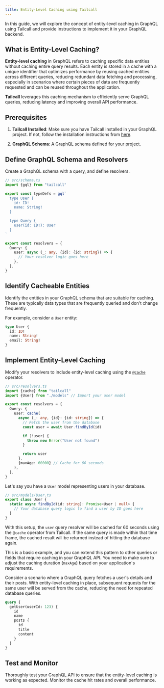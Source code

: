 ```yaml
---
title: Entity-Level Caching using Tailcall
---
```


In this guide, we will explore the concept of entity-level caching in GraphQL using Tailcall and provide instructions to implement it in your GraphQL backend.

## What is Entity-Level Caching?

**Entity-level caching** in GraphQL refers to caching specific data entities without caching entire query results. Each entity is stored in a cache with a unique identifier that optimizes performance by reusing cached entities across different queries, reducing redundant data fetching and processing, especially in scenarios where certain pieces of data are frequently requested and can be reused throughout the application.

**Tailcall** leverages this caching mechanism to efficiently serve GraphQL queries, reducing latency and improving overall API performance.

## Prerequisites

1. **Tailcall Installed**: Make sure you have Tailcall installed in your GraphQL project. If not, follow the installation instructions from [here](https://tailcall.run/docs/getting_started/).

2. **GraphQL Schema**: A GraphQL schema defined for your project.

## Define GraphQL Schema and Resolvers

Create a GraphQL schema with a query, and define resolvers.

```typescript
// src/schema.ts
import {gql} from "tailcall"

export const typeDefs = gql`
  type User {
    id: ID!
    name: String!
  }

  type Query {
    user(id: ID!): User
  }
`

export const resolvers = {
  Query: {
    user: async (_: any, {id}: {id: string}) => {
      // Your resolver logic goes here
    },
  },
}
```

## Identify Cacheable Entities

Identify the entities in your GraphQL schema that are suitable for caching. These are typically data types that are frequently queried and don't change frequently.

For example, consider a `User` entity:

```graphql
type User {
  id: ID!
  name: String!
  email: String!
}
```

## Implement Entity-Level Caching

Modify your resolvers to include entity-level caching using the [`@cache`](https://tailcall.run/docs/operators/cache/) operator.

```typescript
// src/resolvers.ts
import {cache} from "tailcall"
import {User} from "./models" // Import your user model

export const resolvers = {
  Query: {
    user: cache(
      async (_: any, {id}: {id: string}) => {
        // Fetch the user from the database
        const user = await User.findById(id)

        if (!user) {
          throw new Error("User not found")
        }

        return user
      },
      {maxAge: 60000} // Cache for 60 seconds
    ),
  },
}
```

Let's say you have a `User` model representing users in your database.

```typescript
// src/models/User.ts
export class User {
  static async findById(id: string): Promise<User | null> {
    // Your database query logic to find a user by ID goes here
  }
}
```

With this setup, the `user` query resolver will be cached for 60 seconds using the `@cache` operator from Tailcall. If the same query is made within that time frame, the cached result will be returned instead of hitting the database again.

This is a basic example, and you can extend this pattern to other queries or fields that require caching in your GraphQL API. You need to make sure to adjust the caching duration (`maxAge`) based on your application's requirements.

Consider a scenario where a GraphQL query fetches a user's details and their posts. With entity-level caching in place, subsequent requests for the same user will be served from the cache, reducing the need for repeated database queries.

```graphql
query {
  getUser(userId: 123) {
    id
    name
    posts {
      id
      title
      content
    }
  }
}
```

## Test and Monitor

Thoroughly test your GraphQL API to ensure that the entity-level caching is working as expected. Monitor the cache hit rates and overall performance.
